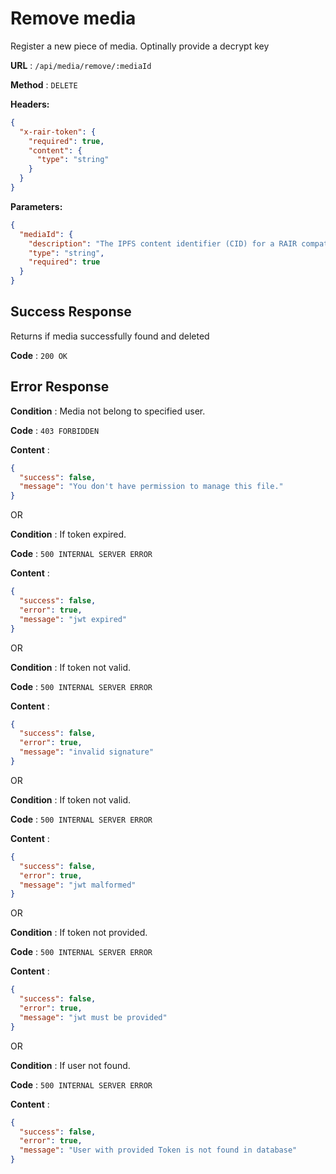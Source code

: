 # Remove media

Register a new piece of media. Optinally provide a decrypt key

**URL** : `/api/media/remove/:mediaId`

**Method** : `DELETE`

**Headers:**

```json
{
  "x-rair-token": {
    "required": true,
    "content": {
      "type": "string"
    }
  }
}
```

**Parameters:**

```json
{
  "mediaId": {
    "description": "The IPFS content identifier (CID) for a RAIR compatible media folder. Must contain a rair.json manifest.",
    "type": "string",
    "required": true
  }
}
```

## Success Response

Returns if media successfully found and deleted

**Code** : `200 OK`

## Error Response

**Condition** : Media not belong to specified user.

**Code** : `403 FORBIDDEN`

**Content** :

```json
{
  "success": false,
  "message": "You don't have permission to manage this file."
}
```

OR

**Condition** : If token expired.

**Code** : `500 INTERNAL SERVER ERROR`

**Content** :

```json
{
  "success": false,
  "error": true,
  "message": "jwt expired"
}
```

OR

**Condition** : If token not valid.

**Code** : `500 INTERNAL SERVER ERROR`

**Content** :

```json
{
  "success": false,
  "error": true,
  "message": "invalid signature"
}
```

OR

**Condition** : If token not valid.

**Code** : `500 INTERNAL SERVER ERROR`

**Content** :

```json
{
  "success": false,
  "error": true,
  "message": "jwt malformed"
}
```

OR

**Condition** : If token not provided.

**Code** : `500 INTERNAL SERVER ERROR`

**Content** :

```json
{
  "success": false,
  "error": true,
  "message": "jwt must be provided"
}
```

OR

**Condition** : If user not found.

**Code** : `500 INTERNAL SERVER ERROR`

**Content** :

```json
{
  "success": false,
  "error": true,
  "message": "User with provided Token is not found in database"
}
```
